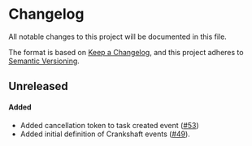 # Changelog

All notable changes to this project will be documented in this file.

The format is based on [Keep a Changelog](https://keepachangelog.com/en/1.1.0/),
and this project adheres to [Semantic Versioning](https://semver.org/spec/v2.0.0.html).

## Unreleased

#### Added

* Added cancellation token to task created event ([#53](https://github.com/stjude-rust-labs/crankshaft/pull/53))
* Added initial definition of Crankshaft events ([#49](https://github.com/stjude-rust-labs/crankshaft/pull/49)).

